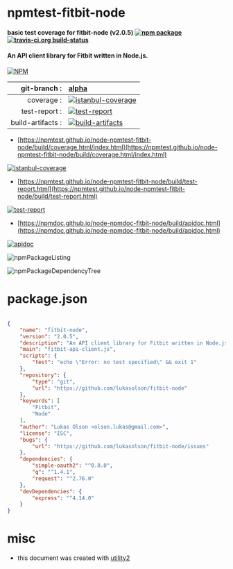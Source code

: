 # npmtest-fitbit-node

#### basic test coverage for  fitbit-node (v2.0.5)  [![npm package](https://img.shields.io/npm/v/npmtest-fitbit-node.svg?style=flat-square)](https://www.npmjs.org/package/npmtest-fitbit-node) [![travis-ci.org build-status](https://api.travis-ci.org/npmtest/node-npmtest-fitbit-node.svg)](https://travis-ci.org/npmtest/node-npmtest-fitbit-node)

#### An API client library for Fitbit written in Node.js.

[![NPM](https://nodei.co/npm/fitbit-node.png?downloads=true&downloadRank=true&stars=true)](https://www.npmjs.com/package/fitbit-node)

| git-branch : | [alpha](https://github.com/npmtest/node-npmtest-fitbit-node/tree/alpha)|
|--:|:--|
| coverage : | [![istanbul-coverage](https://npmtest.github.io/node-npmtest-fitbit-node/build/coverage.badge.svg)](https://npmtest.github.io/node-npmtest-fitbit-node/build/coverage.html/index.html)|
| test-report : | [![test-report](https://npmtest.github.io/node-npmtest-fitbit-node/build/test-report.badge.svg)](https://npmtest.github.io/node-npmtest-fitbit-node/build/test-report.html)|
| build-artifacts : | [![build-artifacts](https://npmtest.github.io/node-npmtest-fitbit-node/glyphicons_144_folder_open.png)](https://github.com/npmtest/node-npmtest-fitbit-node/tree/gh-pages/build)|

- [https://npmtest.github.io/node-npmtest-fitbit-node/build/coverage.html/index.html](https://npmtest.github.io/node-npmtest-fitbit-node/build/coverage.html/index.html)

[![istanbul-coverage](https://npmtest.github.io/node-npmtest-fitbit-node/build/screenCapture.buildCi.browser.%252Ftmp%252Fbuild%252Fcoverage.lib.html.png)](https://npmtest.github.io/node-npmtest-fitbit-node/build/coverage.html/index.html)

- [https://npmtest.github.io/node-npmtest-fitbit-node/build/test-report.html](https://npmtest.github.io/node-npmtest-fitbit-node/build/test-report.html)

[![test-report](https://npmtest.github.io/node-npmtest-fitbit-node/build/screenCapture.buildCi.browser.%252Ftmp%252Fbuild%252Ftest-report.html.png)](https://npmtest.github.io/node-npmtest-fitbit-node/build/test-report.html)

- [https://npmdoc.github.io/node-npmdoc-fitbit-node/build/apidoc.html](https://npmdoc.github.io/node-npmdoc-fitbit-node/build/apidoc.html)

[![apidoc](https://npmdoc.github.io/node-npmdoc-fitbit-node/build/screenCapture.buildCi.browser.%252Ftmp%252Fbuild%252Fapidoc.html.png)](https://npmdoc.github.io/node-npmdoc-fitbit-node/build/apidoc.html)

![npmPackageListing](https://npmtest.github.io/node-npmtest-fitbit-node/build/screenCapture.npmPackageListing.svg)

![npmPackageDependencyTree](https://npmtest.github.io/node-npmtest-fitbit-node/build/screenCapture.npmPackageDependencyTree.svg)



# package.json

```json

{
    "name": "fitbit-node",
    "version": "2.0.5",
    "description": "An API client library for Fitbit written in Node.js.",
    "main": "fitbit-api-client.js",
    "scripts": {
        "test": "echo \"Error: no test specified\" && exit 1"
    },
    "repository": {
        "type": "git",
        "url": "https://github.com/lukasolson/fitbit-node"
    },
    "keywords": [
        "Fitbit",
        "Node"
    ],
    "author": "Lukas Olson <olson.lukas@gmail.com>",
    "license": "ISC",
    "bugs": {
        "url": "https://github.com/lukasolson/fitbit-node/issues"
    },
    "dependencies": {
        "simple-oauth2": "^0.8.0",
        "q": "^1.4.1",
        "request": "^2.76.0"
    },
    "devDependencies": {
        "express": "^4.14.0"
    }
}
```



# misc
- this document was created with [utility2](https://github.com/kaizhu256/node-utility2)
